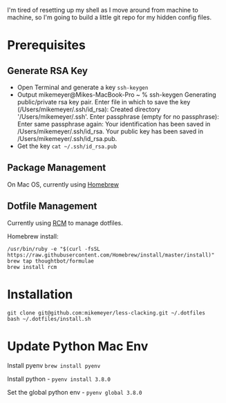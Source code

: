 I'm tired of resetting up my shell as I move around from machine to machine, so I'm going to build a little git repo for my hidden config files.  


# Prerequisites 

## Generate RSA Key
* Open Terminal and generate a key
`ssh-keygen`
* Output
  mikemeyer@Mikes-MacBook-Pro ~ % ssh-keygen
  Generating public/private rsa key pair.
  Enter file in which to save the key (/Users/mikemeyer/.ssh/id_rsa): 
  Created directory '/Users/mikemeyer/.ssh'.
  Enter passphrase (empty for no passphrase): 
  Enter same passphrase again: 
  Your identification has been saved in /Users/mikemeyer/.ssh/id_rsa.
  Your public key has been saved in /Users/mikemeyer/.ssh/id_rsa.pub.
* Get the key `cat ~/.ssh/id_rsa.pub`

## Package Management
On Mac OS, currently using [Homebrew](https://brew.sh/)

## Dotfile Management

Currently using [RCM](https://github.com/thoughtbot/rcm) to manage dotfiles.

Homebrew install:
```
/usr/bin/ruby -e "$(curl -fsSL https://raw.githubusercontent.com/Homebrew/install/master/install)"
brew tap thoughtbot/formulae
brew install rcm
```

# Installation

```
git clone git@github.com:mikemeyer/less-clacking.git ~/.dotfiles
bash ~/.dotfiles/install.sh
```

# Update Python Mac Env
Install pyenv `brew install pyenv`

Install python - `pyenv install 3.8.0`

Set the global python env - `pyenv global 3.8.0`

